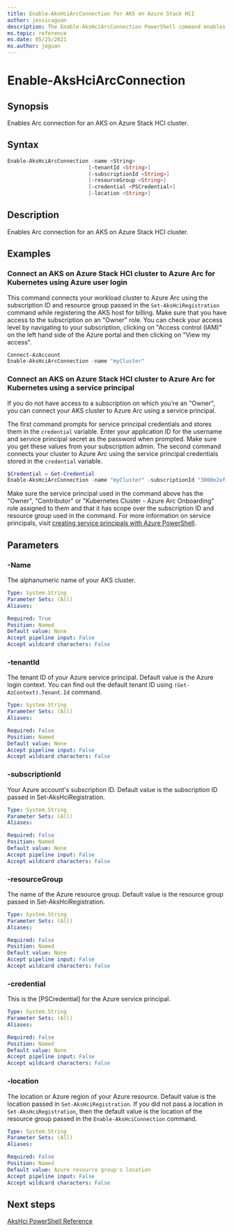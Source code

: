 ```yaml
---
title: Enable-AksHciArcConnection for AKS on Azure Stack HCI
author: jessicaguan
description: The Enable-AksHciArcConnection PowerShell command enables the Arc connection on an AKS on Azure Stack HCI cluster.
ms.topic: reference
ms.date: 05/25/2021
ms.author: jeguan
---
```


# Enable-AksHciArcConnection

## Synopsis
Enables Arc connection for an AKS on Azure Stack HCI cluster.

## Syntax

```powershell
Enable-AksHciArcConnection -name <String> 
                          [-tenantId <String>]
                          [-subscriptionId <String>] 
                          [-resourceGroup <String>]
                          [-credential <PSCredential>]
                          [-location <String>]
```

## Description
Enables Arc connection for an AKS on Azure Stack HCI cluster.

## Examples

### Connect an AKS on Azure Stack HCI cluster to Azure Arc for Kubernetes using Azure user login 
This command connects your workload cluster to Azure Arc using the subscription ID and resource group passed in the `Set-AksHciRegistration` command while registering the AKS host for billing. Make sure that you have access to the subscription on an "Owner" role. You can check your access level by navigating to your subscription, clicking on "Access control (IAM)" on the left hand side of the Azure portal and then clicking on "View my access". 


```PowerShell
Connect-AzAccount
Enable-AksHciArcConnection -name "myCluster"
```

### Connect an AKS on Azure Stack HCI cluster to Azure Arc for Kubernetes using a service principal
If you do not have access to a subscription on which you're an "Owner", you can connect your AKS cluster to Azure Arc using a service principal.



The first command prompts for service principal credentials and stores them in the `credential` variable. Enter your application ID for the username and service principal secret as the password when prompted. Make sure you get these values from your subscription admin. The second command connects your cluster to Azure Arc using the service principal credentials stored in the `credential` variable. 


```powershell
$Credential = Get-Credential
Enable-AksHciArcConnection -name "myCluster" -subscriptionId "3000e2af-000-46d9-0000-4bdb12000000" -resourceGroup "myAzureResourceGroup" -credential $Credential -tenantId "xxxx-xxxx-xxxx-xxxx" -location "eastus"
```

Make sure the service principal used in the command above has the "Owner", "Contributor" or "Kubernetes Cluster - Azure Arc Onboarding" role assigned to them and that it has scope over the subscription ID and resource group used in the command. For more information on service principals, visit [creating service principals with Azure PowerShell](/powershell/azure/create-azure-service-principal-azureps?view=azps-5.9.0#create-a-service-principal).

## Parameters

### -Name
The alphanumeric name of your AKS cluster.

```yaml
Type: System.String
Parameter Sets: (All)
Aliases:

Required: True
Position: Named
Default value: None
Accept pipeline input: False
Accept wildcard characters: False
```

### -tenantId
The tenant ID of your Azure service principal. Default value is the Azure login context. You can find out the default tenant ID using `(Get-AzContext).Tenant.Id` command.

```yaml
Type: System.String
Parameter Sets: (All)
Aliases:

Required: False
Position: Named
Default value: None
Accept pipeline input: False
Accept wildcard characters: False
```

### -subscriptionId
Your Azure account's subscription ID. Default value is the subscription ID passed in Set-AksHciRegistration.

```yaml
Type: System.String
Parameter Sets: (All)
Aliases:

Required: False
Position: Named
Default value: None
Accept pipeline input: False
Accept wildcard characters: False
```

### -resourceGroup
The name of the Azure resource group. Default value is the resource group passed in Set-AksHciRegistration.

```yaml
Type: System.String
Parameter Sets: (All)
Aliases:

Required: False
Position: Named
Default value: None
Accept pipeline input: False
Accept wildcard characters: False
```

### -credential
This is the [PSCredential] for the Azure service principal.

```yaml
Type: System.String
Parameter Sets: (All)
Aliases:

Required: False
Position: Named
Default value: None
Accept pipeline input: False
Accept wildcard characters: False
```

### -location
The location or Azure region of your Azure resource. Default value is the location passed in `Set-AksHciRegistration`. If you did not pass a location in `Set-AksHciRegistration`, then the default value is the location of the resource group passed in the `Enable-AksHciConnection` command.

```yaml
Type: System.String
Parameter Sets: (All)
Aliases:

Required: False
Position: Named
Default value: Azure resource group's location
Accept pipeline input: False
Accept wildcard characters: False
```
## Next steps

[AksHci PowerShell Reference](index.md)